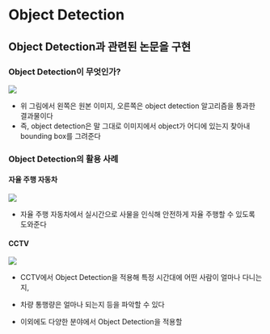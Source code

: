# Object Detection
## Object Detection과 관련된 논문을 구현  
  
### Object Detection이 무엇인가?  
<img src = "https://kr.mathworks.com/discovery/object-detection/_jcr_content/mainParsys3/discoverysubsection/mainParsys3/image.adapt.full.medium.jpg/1639059373547.jpg">  

- 위 그림에서 왼쪽은 원본 이미지, 오른쪽은 object detection 알고리즘을 통과한 결과물이다    
- 즉, object detection은 말 그대로 이미지에서 object가 어디에 있는지 찾아내 bounding box를 그려준다    

### Object Detection의 활용 사례  
#### 자율 주행 자동차   

<img src = "https://blog.kakaocdn.net/dn/bBxjO6/btqAMka889E/EeGZKbfuKwgJKcwJjk0p20/img.jpg">  

- 자율 주행 자동차에서 실시간으로 사물을 인식해 안전하게 자율 주행할 수 있도록 도와준다

#### CCTV

<img src = "https://miro.medium.com/max/624/1*vnt4DlXUo_oYYYbtQu9qXw.png">  

- CCTV에서 Object Detection을 적용해 특정 시간대에 어떤 사람이 얼마나 다니는지, 
- 차량 통행량은 얼마나 되는지 등을 파악할 수 있다

- 이외에도 다양한 분야에서 Object Detection을 적용할 
